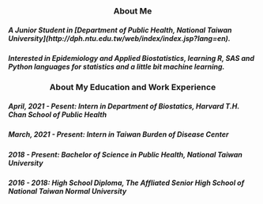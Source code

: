<h3 align=center>About Me</h3>

<h5 algin=center>A Junior Student in [Department of Public Health, National Taiwan University](http://dph.ntu.edu.tw/web/index/index.jsp?lang=en).</h5>
<h5 algin=center>Interested in Epidemiology and Applied Biostatistics, learning R, SAS and Python languages for statistics and a little bit machine learning.</h5>

<h3 align=center>About My Education and Work Experience</h3>
<h5 algin=center>April, 2021 - Pesent: Intern in Department of Biostatics, Harvard T.H. Chan School of Public Health</h5>
<h5 algin=center>March, 2021 - Present: Intern in Taiwan Burden of Disease Center</h5>
<h5 algin=center>2018 - Present: Bachelor of Science in Public Health, National Taiwan University</h5>
<h5 algin=center>2016 - 2018: High School Diploma, The Affliated Senior High School of National Taiwan Normal University</h5>

